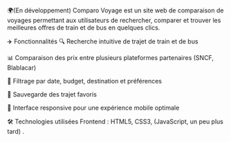 🌍(En développement)
Comparo Voyage est un site web de comparaison de voyages permettant aux utilisateurs de rechercher, comparer et trouver les meilleures offres de train et de bus en quelques clics.

✈️ Fonctionnalités
🔍 Recherche intuitive de trajet de train et de bus

📊 Comparaison des prix entre plusieurs plateformes partenaires (SNCF, Blablacar)

📅 Filtrage par date, budget, destination et préférences

💾 Sauvegarde des trajet favoris

📱 Interface responsive pour une expérience mobile optimale

🛠️ Technologies utilisées
Frontend : HTML5, CSS3, (JavaScript, un peu plus tard) .
